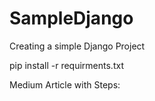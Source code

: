# SampleDjango

Creating a simple Django Project

pip install -r requirments.txt

Medium Article with Steps: 

